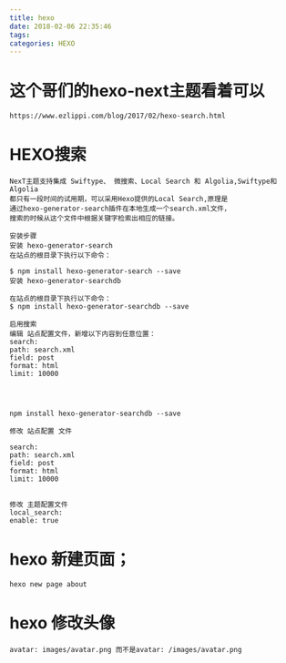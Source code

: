 ```yaml
---
title: hexo
date: 2018-02-06 22:35:46
tags:
categories: HEXO
---
```

# 这个哥们的hexo-next主题看着可以
    https://www.ezlippi.com/blog/2017/02/hexo-search.html
# HEXO搜索
    NexT主题支持集成 Swiftype、 微搜索、Local Search 和 Algolia,Swiftype和Algolia
    都只有一段时间的试用期，可以采用Hexo提供的Local Search,原理是
    通过hexo-generator-search插件在本地生成一个search.xml文件，
    搜索的时候从这个文件中根据关键字检索出相应的链接。

    安装步骤
    安装 hexo-generator-search
    在站点的根目录下执行以下命令：

    $ npm install hexo-generator-search --save
    安装 hexo-generator-searchdb

    在站点的根目录下执行以下命令：
    $ npm install hexo-generator-searchdb --save

    启用搜索
    编辑 站点配置文件，新增以下内容到任意位置：
    search:
    path: search.xml
    field: post
    format: html
    limit: 10000




    npm install hexo-generator-searchdb --save

    修改 站点配置 文件

    search:
    path: search.xml
    field: post
    format: html
    limit: 10000


    修改 主题配置文件
    local_search:
    enable: true

# hexo 新建页面；
    hexo new page about

# hexo 修改头像
    avatar: images/avatar.png 而不是avatar: /images/avatar.png

